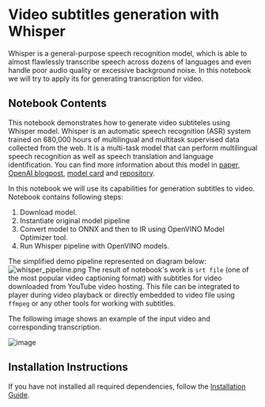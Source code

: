# Video subtitles generation with Whisper
Whisper is a general-purpose speech recognition model, which is able to almost flawlessly transcribe speech across dozens of languages and even handle poor audio quality or excessive background noise.
In this notebook we will try to apply its for generating transcription for video.


## Notebook Contents

This notebook demonstrates how to generate video subtiteles using Whisper model. Whisper is an automatic speech recognition (ASR) system trained on 680,000 hours of multilingual and multitask supervised data collected from the web.  It is a multi-task model that can perform multilingual speech recognition as well as speech translation and language identification.
You can find more information about this model in [paper](https://cdn.openai.com/papers/whisper.pdf), [OpenAI blogpost](https://openai.com/blog/whisper/), [model card](https://github.com/openai/whisper/blob/main/model-card.md) and [repository](https://github.com/openai/whisper).

In this notebook we will use its capabilities for generation subtitles to video.
Notebook contains following steps:
1. Download model.
2. Instantiate original model pipeline
3. Convert model to ONNX and then to IR using OpenVINO Model Optimizer tool.
4. Run Whisper pipeline with OpenVINO models.

The simplified demo pipeline represented on diagram below:
![whisper_pipeline.png](https://user-images.githubusercontent.com/29454499/204536733-1f4342f7-2328-476a-a431-cb596df69854.png)
The result of notebook's work is `srt file` (one of the most popular video captioning format) with subtitles for video downloaded from YouTube video hosting. 
This file can be integrated to player during video playback or directly embedded to video file using `ffmpeg` or any other tools for working with subtitles.

The following image shows an example of the input video and corresponding transcription.

![image](https://user-images.githubusercontent.com/29454499/204548693-1304ef33-c790-490d-8a8b-d5766acb6254.png)

## Installation Instructions

If you have not installed all required dependencies, follow the [Installation Guide](../../README.md).